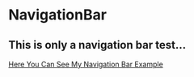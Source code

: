 # NavigationBar
## This is only a navigation bar test...
[Here You Can See My Navigation Bar Example](https://anselmoeller.github.io/navigationBar/)

